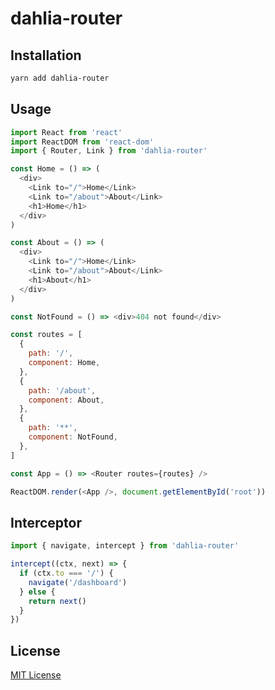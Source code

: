 # dahlia-router

## Installation

```sh
yarn add dahlia-router
```

## Usage

```js
import React from 'react'
import ReactDOM from 'react-dom'
import { Router, Link } from 'dahlia-router'

const Home = () => (
  <div>
    <Link to="/">Home</Link>
    <Link to="/about">About</Link>
    <h1>Home</h1>
  </div>
)

const About = () => (
  <div>
    <Link to="/">Home</Link>
    <Link to="/about">About</Link>
    <h1>About</h1>
  </div>
)

const NotFound = () => <div>404 not found</div>

const routes = [
  {
    path: '/',
    component: Home,
  },
  {
    path: '/about',
    component: About,
  },
  {
    path: '**',
    component: NotFound,
  },
]

const App = () => <Router routes={routes} />

ReactDOM.render(<App />, document.getElementById('root'))
```

## Interceptor

```ts
import { navigate, intercept } from 'dahlia-router'

intercept((ctx, next) => {
  if (ctx.to === '/') {
    navigate('/dashboard')
  } else {
    return next()
  }
})
```

## License

[MIT License](https://github.com/forsigner/dahlia/blob/master/LICENSE)
